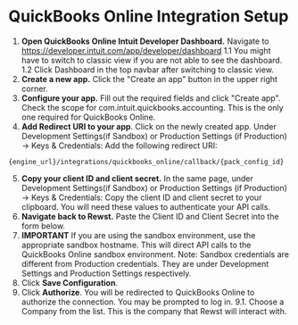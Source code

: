 # QuickBooks Online Integration Setup

1. **Open QuickBooks Online Intuit Developer Dashboard.** Navigate to https://developer.intuit.com/app/developer/dashboard 1.1 You might have to switch to classic view if you are not able to see the dashboard. 1.2 Click Dashboard in the top navbar after switching to classic view.
2. **Create a new app.** Click the "Create an app" button in the upper right corner.
3. **Configure your app.** Fill out the required fields and click "Create app". Check the scope for com.intuit.quickbooks.accounting. This is the only one required for QuickBooks Online.
4. **Add Redirect URI to your app**. Click on the newly created app. Under Development Settings(if Sandbox) or Production Settings (if Production) -> Keys & Credentials: Add the following redirect URI:

```
{engine_url}/integrations/quickbooks_online/callback/{pack_config_id}
```

5. **Copy your client ID and client secret.** In the same page, under Development Settings(if Sandbox) or Production Settings (if Production) -> Keys & Credentials: Copy the client ID and client secret to your clipboard. You will need these values to authenticate your API calls.
6. **Navigate back to Rewst.** Paste the Client ID and Client Secret into the form below.
7. **IMPORTANT** If you are using the sandbox environment, use the appropriate sandbox hostname. This will direct API calls to the QuickBooks Online sandbox environment. Note: Sandbox credentials are different from Production credentials. They are under Development Settings and Production Settings respectively.
8. Click **Save Configuration**.
9. Click **Authorize**. You will be redirected to QuickBooks Online to authorize the connection. You may be prompted to log in. 9.1. Choose a Company from the list. This is the company that Rewst will interact with.
